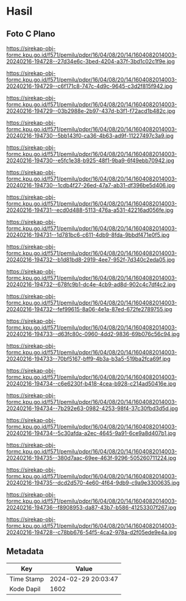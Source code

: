# Hasil

## Foto C Plano

https://sirekap-obj-formc.kpu.go.id/f571/pemilu/pdpr/16/04/08/20/14/1604082014003-20240216-194728--27d34e6c-3bed-4204-a37f-3bd1c02c1f9e.jpg

https://sirekap-obj-formc.kpu.go.id/f571/pemilu/pdpr/16/04/08/20/14/1604082014003-20240216-194729--c6f171c8-747c-4d9c-9645-c3d2f815f942.jpg

https://sirekap-obj-formc.kpu.go.id/f571/pemilu/pdpr/16/04/08/20/14/1604082014003-20240216-194729--03b2988e-2b97-437d-b3f1-f72acd1b482c.jpg

https://sirekap-obj-formc.kpu.go.id/f571/pemilu/pdpr/16/04/08/20/14/1604082014003-20240216-194730--5bb143f0-ca36-4b63-ad9f-11227497c3a9.jpg

https://sirekap-obj-formc.kpu.go.id/f571/pemilu/pdpr/16/04/08/20/14/1604082014003-20240216-194730--e5fc1e38-b925-48f1-9ba9-6f49ebb70942.jpg

https://sirekap-obj-formc.kpu.go.id/f571/pemilu/pdpr/16/04/08/20/14/1604082014003-20240216-194730--1cdb4f27-26ed-47a7-ab31-df396be5d406.jpg

https://sirekap-obj-formc.kpu.go.id/f571/pemilu/pdpr/16/04/08/20/14/1604082014003-20240216-194731--ecd0d488-5113-476a-a531-42216ad056fe.jpg

https://sirekap-obj-formc.kpu.go.id/f571/pemilu/pdpr/16/04/08/20/14/1604082014003-20240216-194731--1d781bc6-c611-4db9-8fda-9bbdf471e0f5.jpg

https://sirekap-obj-formc.kpu.go.id/f571/pemilu/pdpr/16/04/08/20/14/1604082014003-20240216-194732--b1d81bd8-2919-4ee7-952f-7d340c2eda05.jpg

https://sirekap-obj-formc.kpu.go.id/f571/pemilu/pdpr/16/04/08/20/14/1604082014003-20240216-194732--678fc9b1-dc4e-4cb9-ad8d-902c4c7df4c2.jpg

https://sirekap-obj-formc.kpu.go.id/f571/pemilu/pdpr/16/04/08/20/14/1604082014003-20240216-194732--fef99615-8a06-4e1a-87ed-672fe2789755.jpg

https://sirekap-obj-formc.kpu.go.id/f571/pemilu/pdpr/16/04/08/20/14/1604082014003-20240216-194733--d63fc80c-0960-4dd2-9836-69b076c56c94.jpg

https://sirekap-obj-formc.kpu.go.id/f571/pemilu/pdpr/16/04/08/20/14/1604082014003-20240216-194733--70bf5167-bff9-4b3a-b3a5-519ba2fca69f.jpg

https://sirekap-obj-formc.kpu.go.id/f571/pemilu/pdpr/16/04/08/20/14/1604082014003-20240216-194734--c6e6230f-b418-4cea-b928-c214ad50416e.jpg

https://sirekap-obj-formc.kpu.go.id/f571/pemilu/pdpr/16/04/08/20/14/1604082014003-20240216-194734--7b292e63-0982-4253-98f4-37c30fbd3d5d.jpg

https://sirekap-obj-formc.kpu.go.id/f571/pemilu/pdpr/16/04/08/20/14/1604082014003-20240216-194734--5c30afda-a2ec-4645-9a91-6ce9a8d407b1.jpg

https://sirekap-obj-formc.kpu.go.id/f571/pemilu/pdpr/16/04/08/20/14/1604082014003-20240216-194735--380d7aac-69ee-463f-9296-505260711224.jpg

https://sirekap-obj-formc.kpu.go.id/f571/pemilu/pdpr/16/04/08/20/14/1604082014003-20240216-194735--dcd2d570-4e60-4f64-9db9-c9a9e3300635.jpg

https://sirekap-obj-formc.kpu.go.id/f571/pemilu/pdpr/16/04/08/20/14/1604082014003-20240216-194736--f8908953-da87-43b7-b586-41253307f267.jpg

https://sirekap-obj-formc.kpu.go.id/f571/pemilu/pdpr/16/04/08/20/14/1604082014003-20240216-194728--c78bb676-54f5-4ca2-978a-d2f05ede9e4a.jpg


## Metadata

| Key        | Value               |
| ---------- | ------------------- |
| Time Stamp | 2024-02-29 20:03:47 |
| Kode Dapil | 1602                |



